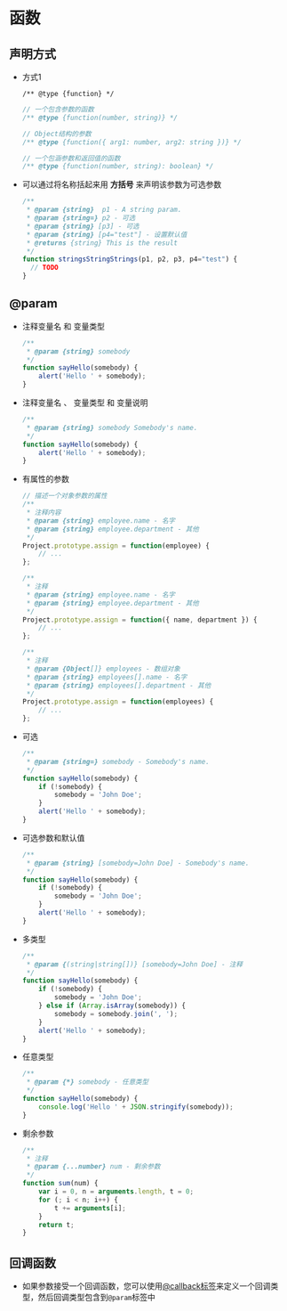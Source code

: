 # 函数

## 声明方式

+ 方式1

    ```JS
    /** @type {function} */
    ```

    ```js
    // 一个包含参数的函数
    /** @type {function(number, string)} */
    ```

    ```js
    // Object结构的参数
    /** @type {function({ arg1: number, arg2: string })} */
    ```

    ```js
    // 一个包涵参数和返回值的函数
    /** @type {function(number, string): boolean} */
    ```

+ 可以通过将名称括起来用 **方括号** 来声明该参数为可选参数

    ```js
    /**
     * @param {string}  p1 - A string param.
     * @param {string=} p2 - 可选
     * @param {string} [p3] - 可选
     * @param {string} [p4="test"] - 设置默认值
     * @returns {string} This is the result
     */
    function stringsStringStrings(p1, p2, p3, p4="test") {
      // TODO
    }
    ```

## @param

+ 注释变量名 和 变量类型

    ```js
    /**
     * @param {string} somebody
     */
    function sayHello(somebody) {
        alert('Hello ' + somebody);
    }
    ```

+ 注释变量名 、 变量类型 和 变量说明

    ```js
    /**
     * @param {string} somebody Somebody's name.
     */
    function sayHello(somebody) {
        alert('Hello ' + somebody);
    }
    ```

+ 有属性的参数

    ```js
    // 描述一个对象参数的属性
    /**
     * 注释内容
     * @param {string} employee.name - 名字
     * @param {string} employee.department - 其他
     */
    Project.prototype.assign = function(employee) {
        // ...
    };

    ```

    ```js
    /**
     * 注释
     * @param {string} employee.name - 名字
     * @param {string} employee.department - 其他
     */
    Project.prototype.assign = function({ name, department }) {
        // ...
    };
    ```

    ```js
    /**
     * 注释
     * @param {Object[]} employees - 数组对象
     * @param {string} employees[].name - 名字
     * @param {string} employees[].department - 其他
     */
    Project.prototype.assign = function(employees) {
        // ...
    };
    ```

+ 可选

    ```js
    /**
     * @param {string=} somebody - Somebody's name.
     */
    function sayHello(somebody) {
        if (!somebody) {
            somebody = 'John Doe';
        }
        alert('Hello ' + somebody);
    }
    ```

+ 可选参数和默认值

    ```js
    /**
     * @param {string} [somebody=John Doe] - Somebody's name.
     */
    function sayHello(somebody) {
        if (!somebody) {
            somebody = 'John Doe';
        }
        alert('Hello ' + somebody);
    }
    ```

+ 多类型

    ```js
    /**
     * @param {(string|string[])} [somebody=John Doe] - 注释
     */
    function sayHello(somebody) {
        if (!somebody) {
            somebody = 'John Doe';
        } else if (Array.isArray(somebody)) {
            somebody = somebody.join(', ');
        }
        alert('Hello ' + somebody);
    }
    ```

+ 任意类型

    ```js
    /**
     * @param {*} somebody - 任意类型
     */
    function sayHello(somebody) {
        console.log('Hello ' + JSON.stringify(somebody));
    }
    ```

+ 剩余参数

    ```js
    /**
     * 注释
     * @param {...number} num - 剩余参数
     */
    function sum(num) {
        var i = 0, n = arguments.length, t = 0;
        for (; i < n; i++) {
            t += arguments[i];
        }
        return t;
    }
    ```

## 回调函数

+ 如果参数接受一个回调函数，您可以使用[@callback](https://jsdoc.zcopy.site/tags-callback.html "@callback")[标签](https://jsdoc.zcopy.site/tags-callback.html "标签")来定义一个回调类型，然后回调类型包含到`@param`标签中
